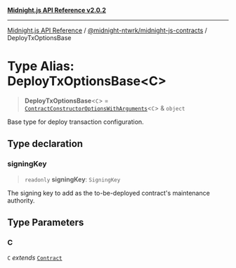 [**Midnight.js API Reference v2.0.2**](../../../README.md)

***

[Midnight.js API Reference](../../../packages.md) / [@midnight-ntwrk/midnight-js-contracts](../README.md) / DeployTxOptionsBase

# Type Alias: DeployTxOptionsBase\<C\>

> **DeployTxOptionsBase**\<`C`\> = [`ContractConstructorOptionsWithArguments`](ContractConstructorOptionsWithArguments.md)\<`C`\> & `object`

Base type for deploy transaction configuration.

## Type declaration

### signingKey

> `readonly` **signingKey**: `SigningKey`

The signing key to add as the to-be-deployed contract's maintenance authority.

## Type Parameters

### C

`C` *extends* [`Contract`](../../midnight-js-types/interfaces/Contract.md)

